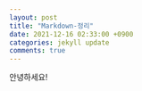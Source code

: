 ```yaml
---
layout: post
title: "Markdown-정리"
date: 2021-12-16 02:33:00 +0900
categories: jekyll update
comments: true
---
```


안녕하세요!
